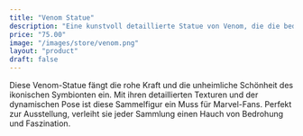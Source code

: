 ```yaml
---
title: "Venom Statue"
description: "Eine kunstvoll detaillierte Statue von Venom, die die bedrohliche Form des Symbionten zeigt."
price: "75.00"
image: "/images/store/venom.png"
layout: "product"
draft: false
---
```

Diese Venom-Statue fängt die rohe Kraft und die unheimliche Schönheit des ikonischen Symbionten ein. Mit ihren detaillierten Texturen und der dynamischen Pose ist diese Sammelfigur ein Muss für Marvel-Fans. Perfekt zur Ausstellung, verleiht sie jeder Sammlung einen Hauch von Bedrohung und Faszination.